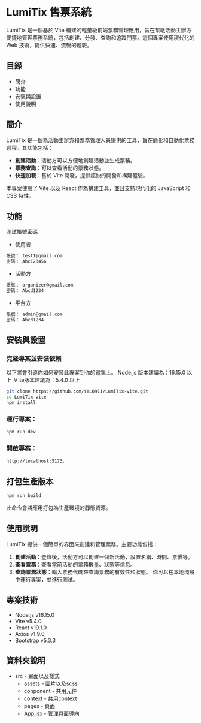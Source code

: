 # LumiTix 售票系統
LumiTix 是一個基於 Vite 構建的輕量級前端票務管理應用，旨在幫助活動主辦方便捷地管理票務系統，包括創建、分發、查詢和追蹤門票。這個專案使用現代化的 Web 技術，提供快速、流暢的體驗。

## 目錄
- 簡介
- 功能
- 安裝與設置
- 使用說明

## 簡介
LumiTix 是一個為活動主辦方和票務管理人員提供的工具，旨在簡化和自動化票務過程。其功能包括：
* **創建活動**：活動方可以方便地創建活動並生成票務。
* **票務查詢**：可以查看活動的票務狀態。
* **快速加載**：基於 Vite 開發，提供超快的開發和構建體驗。

本專案使用了 Vite 以及 React 作為構建工具，並且支持現代化的 JavaScript 和 CSS 特性。

## 功能
測試帳號密碼
- 使用者
```bash
帳號： test1@gmail.com
密碼： Abc123456
```
- 活動方
```bash
帳號： organizer@gmail.com
密碼： Abcd1234
```
- 平台方
```bash
帳號： admin@gmail.com
密碼： Abcd1234
```

## 安裝與設置
### 克隆專案並安裝依賴

以下將會引導你如何安裝此專案到你的電腦上。
Node.js 版本建議為：16.15.0 以上
Ｖite版本建議為：5.4.0 以上

```bash
git clone https://github.com/YYL0911/LumiTix-vite.git
cd LumiTix-vite
npm install
```

### 運行專案：

```bash
npm run dev
```

### 開啟專案：
```bash
http://localhost:5173。
```

## 打包生產版本
```bash
npm run build
```
此命令會將應用打包為生產環境的靜態資源。

## 使用說明
LumiTix 提供一個簡單的界面來創建和管理票務。主要功能包括：
1. **創建活動**：登錄後，活動方可以創建一個新活動，設置名稱、時間、票價等。
2. **查看票務**：查看當前活動的票務數量、狀態等信息。
3. **查詢票務狀態**：輸入票務代碼來查詢票務的有效性和狀態。
你可以在本地環境中運行專案，並進行測試。

## 專案技術
- Node.js v16.15.0
- Vite v5.4.0
- React v19.1.0
- Axios v1.9.0
- Bootstrap v5.3.3

## 資料夾說明
- src - 畫面以及樣式
  - assets - 圖片以及scss
  - conponent - 共用元件
  - context - 共用context
  - pages - 頁面
  - App.jsx - 管理頁面導向
